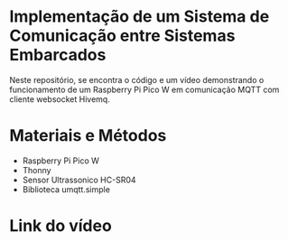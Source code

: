 # Implementação de um Sistema de Comunicação entre Sistemas Embarcados

Neste repositório, se encontra o código e um vídeo demonstrando o funcionamento de um Raspberry Pi Pico W em comunicação MQTT com cliente websocket Hivemq.

# Materiais e Métodos

- Raspberry Pi Pico W
- Thonny
- Sensor Ultrassonico HC-SR04
- Biblioteca umqtt.simple

# Link do vídeo
